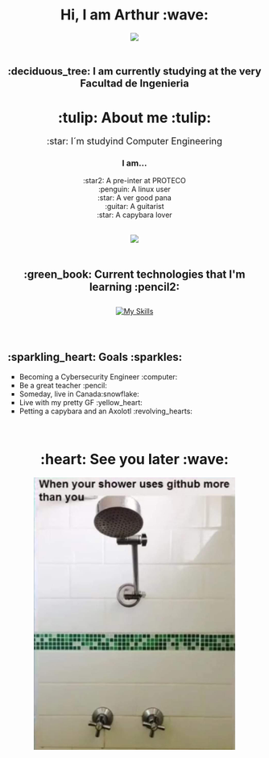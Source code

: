 <h1 align="center">Hi, I am Arthur :wave:</h1>
<div align="center">
<img src="https://media0.giphy.com/media/PgdWZV8Bb1fFqVcmtk/giphy.gif?cid=ecf05e478zs9lws3glq472agggnmrquiw4x9igk9c31hzp11&ep=v1_gifs_search&rid=giphy.gif&ct=g" width="400px">
</div>
<br>
<h2 style="font-size: 20px;" align="center">:deciduous_tree: I am currently studying at the very Facultad de Ingenieria</ style="font-size: 16px;">


<h1 align="center"> :tulip: About me :tulip: </h1>
<p style="font-size: 18px;" align="center">:star: I´m studyind Computer Engineering</p>
<h3 align="center">I am... </h2>
<p align="center">:star2: A pre-inter at PROTECO <br>:penguin: A linux user <br>:star: A ver good pana <br>:guitar: A guitarist <br>:star: A capybara lover </p>
<div align="center"> 
<br>
<img src="https://media3.giphy.com/media/55gGTev7s29mMr1ZNk/giphy.gif?cid=ecf05e47plqle8h1zvlrc0jqi1hjfv9w8a6xaxof2meq300x&ep=v1_gifs_search&rid=giphy.gif&ct=g" width="350px">
</div>

<br>
<h2 align="center"> :green_book: Current technologies that I'm learning :pencil2:</h2>
<p align = "center">
     <a href="https://skillicons.dev">
        <img style="margin: 10px"src="https://skillicons.dev/icons?i=bash,linux,git,github,latex,py,html,css,javascript,matlab&perline=10"alt="My Skills"/> 
    </a>
</p>
<br>

<h2> :sparkling_heart: Goals :sparkles:</h2>
<ul type="square">
  <li>Becoming a Cybersecurity Engineer :computer:</li>
  <li>Be a great teacher :pencil:</li>
  <li>Someday, live in Canada:snowflake:</li>
  <li>Live with my pretty GF :yellow_heart:</li>
  <li>Petting a capybara and an Axolotl :revolving_hearts:</li>
</ul>
<br>

<h1 align="center"> :heart: See you later :wave:</h1>
<div align="center">
<img src="img/showermeme.28.jpg" width="400px">
</div>
